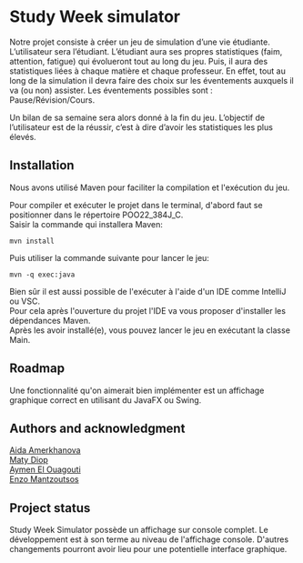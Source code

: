 # Study Week simulator

Notre projet consiste à créer un jeu de simulation d’une vie étudiante. L’utilisateur sera l’étudiant. L’étudiant aura ses propres statistiques (faim, attention, fatigue) qui évolueront tout au long du jeu. Puis, il aura des statistiques liées à chaque matière et chaque professeur. En effet, tout au long de la simulation il devra faire des choix sur les éventements auxquels il va (ou non) assister. Les éventements possibles sont : Pause/Révision/Cours.

Un bilan de sa semaine sera alors donné à la fin du jeu. L’objectif de l’utilisateur est de la réussir, c’est à dire d’avoir les statistiques les plus élevés.


## Installation
Nous avons utilisé Maven pour faciliter la compilation et l'exécution du jeu.

Pour compiler et exécuter le projet dans le terminal, d'abord faut se positionner dans le répertoire POO22_384J_C.  
Saisir la commande qui installera Maven:
```
mvn install
```
Puis utiliser la commande suivante pour lancer le jeu:
```
mvn -q exec:java
```

Bien sûr il est aussi possible de l'exécuter à l'aide d'un IDE comme IntelliJ ou VSC.  
Pour cela après l'ouverture du projet l'IDE va vous proposer d'installer les dépendances Maven.  
Après les avoir installé(e), vous pouvez lancer le jeu en exécutant la classe Main.


## Roadmap
Une fonctionnalité qu'on aimerait bien implémenter est un affichage graphique correct en utilisant du JavaFX ou Swing.


## Authors and acknowledgment
[Aida Amerkhanova](https://gitlab.univ-nantes.fr/E204135L)  
[Maty Diop](https://gitlab.univ-nantes.fr/E204018J)  
[Aymen El Ouagouti](https://gitlab.univ-nantes.fr/E21B584U)  
[Enzo Mantzoutsos](https://gitlab.univ-nantes.fr/E201789L)  


## Project status
Study Week Simulator possède un affichage sur console complet. Le développement est à son terme au niveau de l'affichage console. D'autres changements pourront avoir lieu pour une potentielle interface graphique.
